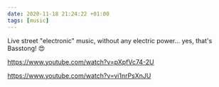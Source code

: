 ```yaml
---
date: 2020-11-18 21:24:22 +01:00
tags: [music]
---
```


Live street "electronic" music, without any electric power… yes, that's Basstong! 😍

https://www.youtube.com/watch?v=pXpfVc74-2U

https://www.youtube.com/watch?v=vi1nrPsXnJU
